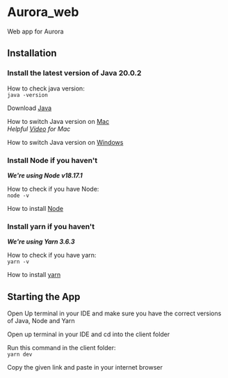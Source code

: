 # Aurora_web
 Web app for Aurora

## Installation  

### Install the latest version of Java 20.0.2  

How to check java version:  
```java -version```  

Download [Java](https://www.oracle.com/java/technologies/downloads/#jdk20-mac)  

How to switch Java version on [Mac](https://www.ernestas.info/2022/01/27/how-to-switch-java-version-on-mac/)  
*Helpful [Video](https://www.youtube.com/watch?v=CIZmzS3XLNw) for Mac*  
  
How to switch Java version on [Windows](https://www.happycoders.eu/java/how-to-switch-multiple-java-versions-windows/)
  
### Install Node if you haven't  

***We're using Node v18.17.1***  

How to check if you have Node:  
```node -v```  

How to install [Node](https://nodejs.org/en)

### Install yarn if you haven't

***We're using Yarn 3.6.3***

How to check if you have yarn:  
```yarn -v```  

How to install [yarn](https://yarnpkg.com/getting-started/install)  

## Starting the App

Open Up terminal in your IDE and make sure you have the correct versions of Java, Node and Yarn

Open up terminal in your IDE and cd into the client folder

Run this command in the client folder:  
```yarn dev```  

Copy the given link and paste in your internet browser
